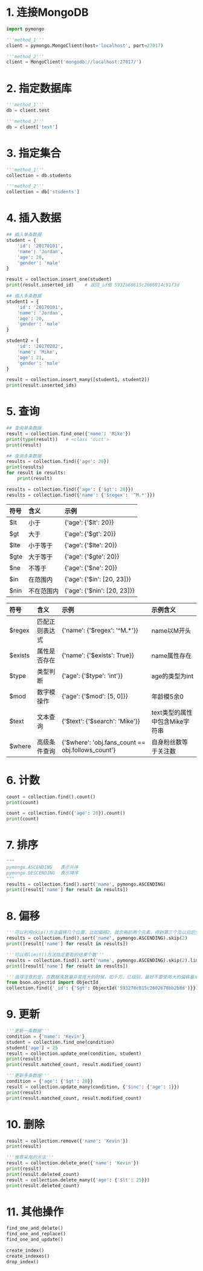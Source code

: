 # 1. 连接MongoDB

```python
import pymongo

'''method_1'''
client = pymongo.MongoClient(host='localhost', port=27017)

'''method_2'''
client = MongoClient('mongodb://localhost:27017/')
```

# 2. 指定数据库

```python
'''method_1'''
db = client.test

'''method_2'''
db = client['test']
```

# 3. 指定集合

```python
'''method_1'''
collection = db.students

'''method_2'''
collection = db['students']
```

# 4. 插入数据

```python
## 插入单条数据
student = {
    'id': '20170101',
    'name': 'Jordan',
    'age': 20,
    'gender': 'male'
}

result = collection.insert_one(student)
print(result.inserted_id)    # 返回_id值 5932a68615c2606814c91f3d

## 插入多条数据
student1 = {
    'id': '20170101',
    'name': 'Jordan',
    'age': 20,
    'gender': 'male'
}

student2 = {
    'id': '20170202',
    'name': 'Mike',
    'age': 21,
    'gender': 'male'
}

result = collection.insert_many([student1, student2])
print(result.inserted_ids)   
```

# 5. 查询

```python
## 查询单条数据
result = collection.find_one({'name': 'Mike'})
print(type(result))   # <class 'dict'>
print(result)

## 查询多条数据
results = collection.find({'age': 20})
print(results)
for result in results:
    print(result)
```

```python
results = collection.find({'age': {'$gt': 20}})
results = collection.find({'name': {'$regex': '^M.*'}})
```

| 符号 | 含义       | 示例                        |
| :--- | :--------- | :-------------------------- |
| $lt  | 小于       | {'age': {'$lt': 20}}        |
| $gt  | 大于       | {'age': {'$gt': 20}}        |
| $lte | 小于等于   | {'age': {'$lte': 20}}       |
| $gte | 大于等于   | {'age': {'$gte': 20}}       |
| $ne  | 不等于     | {'age': {'$ne': 20}}        |
| $in  | 在范围内   | {'age': {'$in': [20, 23]}}  |
| $nin | 不在范围内 | {'age': {'$nin': [20, 23]}} |

| 符号    | 含义           | 示例                                              | 示例含义                       |
| :------ | :------------- | :------------------------------------------------ | :----------------------------- |
| $regex  | 匹配正则表达式 | {'name': {'$regex': '^M.*'}}                      | name以M开头                    |
| $exists | 属性是否存在   | {'name': {'$exists': True}}                       | name属性存在                   |
| $type   | 类型判断       | {'age': {'$type': 'int'}}                         | age的类型为int                 |
| $mod    | 数字模操作     | {'age': {'$mod': [5, 0]}}                         | 年龄模5余0                     |
| $text   | 文本查询       | {'$text': {'$search': 'Mike'}}                    | text类型的属性中包含Mike字符串 |
| $where  | 高级条件查询   | {'$where': 'obj.fans_count == obj.follows_count'} | 自身粉丝数等于关注数           |

# 6. 计数

```python
count = collection.find().count()
print(count)

count = collection.find({'age': 20}).count()
print(count)
```

# 7. 排序

```python
"""
pymongo.ASCENDING   表示升序
pymongo.DESCENDING  表示降序
"""
results = collection.find().sort('name', pymongo.ASCENDING)
print([result['name'] for result in results])
```

# 8. 偏移

```python
'''可以利用skip()方法偏移几个位置，比如偏移2，就忽略前两个元素，得到第三个及以后的元素'''
results = collection.find().sort('name', pymongo.ASCENDING).skip(2)
print([result['name'] for result in results])

'''可以用limit()方法指定要取的结果个数'''
results = collection.find().sort('name', pymongo.ASCENDING).skip(2).limit(2)
print([result['name'] for result in results])

'''值得注意的是，在数据库数量非常庞大的时候，如千万、亿级别，最好不要使用大的偏移量来查询数据，因为这样很可能导致内存溢出。此时可以使用类似如下操作来查询：'''
from bson.objectid import ObjectId
collection.find({'_id': {'$gt': ObjectId('593278c815c2602678bb2b8d')}})s
```

# 9. 更新

```python
'''更新一条数据'''
condition = {'name': 'Kevin'}
student = collection.find_one(condition)
student['age'] = 25
result = collection.update_one(condition, student)
print(result)
print(result.matched_count, result.modified_count)

'''更新多条数据'''
condition = {'age': {'$gt': 20}}
result = collection.update_many(condition, {'$inc': {'age': 1}})
print(result)
print(result.matched_count, result.modified_count)
```

# 10. 删除

```python
result = collection.remove({'name': 'Kevin'})
print(result)

'''推荐采用的方法'''
result = collection.delete_one({'name': 'Kevin'})
print(result)
print(result.deleted_count)
result = collection.delete_many({'age': {'$lt': 25}})
print(result.deleted_count)
```



# 11. 其他操作

```python
find_one_and_delete()
find_one_and_replace()
find_one_and_update()

create_index()
create_indexes()
drop_index()
```

